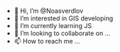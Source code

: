 - 👋 Hi, I’m @Noasverdlov
- 👀 I’m interested in GIS developing
- 🌱 I’m currently learning JS
- 💞️ I’m looking to collaborate on ...
- 📫 How to reach me ...

<!---
Noasverdlov/Noasverdlov is a ✨ special ✨ repository because its `README.md` (this file) appears on your GitHub profile.
You can click the Preview link to take a look at your changes.
--->
